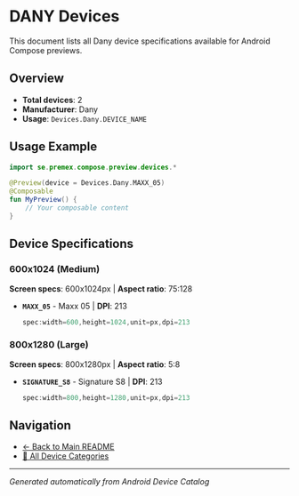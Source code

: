 # DANY Devices

This document lists all Dany device specifications available for Android Compose previews.

## Overview

- **Total devices**: 2
- **Manufacturer**: Dany
- **Usage**: `Devices.Dany.DEVICE_NAME`

## Usage Example

```kotlin
import se.premex.compose.preview.devices.*

@Preview(device = Devices.Dany.MAXX_05)
@Composable
fun MyPreview() {
    // Your composable content
}
```

## Device Specifications

### 600x1024 (Medium)

**Screen specs**: 600x1024px | **Aspect ratio**: 75:128

- **`MAXX_05`** - Maxx 05 | **DPI**: 213
  ```kotlin
  spec:width=600,height=1024,unit=px,dpi=213
  ```

### 800x1280 (Large)

**Screen specs**: 800x1280px | **Aspect ratio**: 5:8

- **`SIGNATURE_S8`** - Signature S8 | **DPI**: 213
  ```kotlin
  spec:width=800,height=1280,unit=px,dpi=213
  ```

## Navigation

- [← Back to Main README](../../README.md)
- [📱 All Device Categories](../README.md)

---
*Generated automatically from Android Device Catalog*
